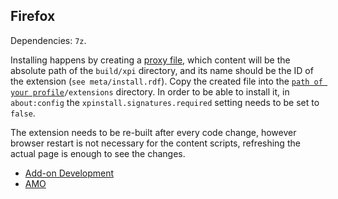 ## Firefox ##

Dependencies: `7z`.

Installing happens by creating a [proxy file](https://developer.mozilla.org/en-US/Add-ons/Setting_up_extension_development_environment#Firefox_extension_proxy_file), which content will be the absolute path of the `build/xpi` directory, and its name should be the ID of the extension (`see meta/install.rdf`).
Copy the created file into the [`path of your profile`](https://support.mozilla.org/en-US/kb/profiles-where-firefox-stores-user-data#w_how-do-i-find-my-profile)`/extensions` directory.
In order to be able to install it, in `about:config` the `xpinstall.signatures.required` setting needs to be set to `false`.

The extension needs to be re-built after every code change, however browser restart is not necessary for the content scripts, refreshing the actual page is enough to see the changes.

* [Add-on Development](https://developer.mozilla.org/en-US/Add-ons)
* [AMO](https://addons.mozilla.org/firefox/)
